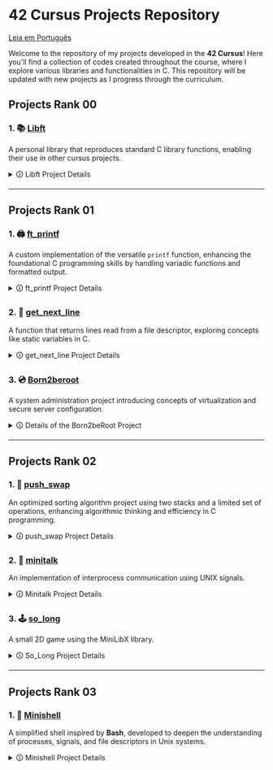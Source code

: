 # 42 Cursus Projects Repository

[Leia em Português](README.pt.md)

Welcome to the repository of my projects developed in the **42 Cursus**! Here you'll find a collection of codes created throughout the course, where I explore various libraries and functionalities in C. This repository will be updated with new projects as I progress through the curriculum.

## Projects Rank 00

### 1. 📚 [Libft](Libft)
   A personal library that reproduces standard C library functions, enabling their use in other cursus projects.

   <details>
     <summary> 🛈 Libft Project Details</summary>

   - **Objective**: Create a personal library, `libft.a`, containing various general-use functions, such as string manipulation, conversion, and memory handling.
   - **Implemented Functions**:

     | Function        | File              | Description                                                             |
     |-----------------|-------------------|-------------------------------------------------------------------------|
     | `ft_isalpha`    | `ft_isalpha.c`    | Checks if the character is alphabetic                                   |
     | `ft_isdigit`    | `ft_isdigit.c`    | Checks if the character is a digit                                      |
     | `ft_isalnum`    | `ft_isalnum.c`    | Checks if the character is alphanumeric                                 |
     | `ft_isascii`    | `ft_isascii.c`    | Checks if the character is in the ASCII table                           |
     | `ft_isprint`    | `ft_isprint.c`    | Checks if it's a printable character                                    |
     | `ft_strlen`     | `ft_strlen.c`     | Calculates the length of a string                                       |
     | `ft_memset`     | `ft_memset.c`     | Fills the bytes of a memory block with a constant value                 |
     | `ft_bzero`      | `ft_bzero.c`      | Fills the bytes of a memory block with zero                             |
     | `ft_memcpy`     | `ft_memcpy.c`     | Copies a memory block                                                   |
     | `ft_memmove`    | `ft_memmove.c`    | Copies a memory block, handling overlaps                                |
     | `ft_strlcpy`    | `ft_strlcpy.c`    | Copies a string                                                         |
     | `ft_strlcat`    | `ft_strlcat.c`    | Concatenates two strings                                                |
     | `ft_toupper`    | `ft_toupper.c`    | Converts a character to uppercase                                       |
     | `ft_tolower`    | `ft_tolower.c`    | Converts a character to lowercase                                       |
     | `ft_strchr`     | `ft_strchr.c`     | Searches for the first occurrence of a character in a string            |
     | `ft_strrchr`    | `ft_strrchr.c`    | Searches for the last occurrence of a character in a string             |
     | `ft_strncmp`    | `ft_strncmp.c`    | Compares two strings                                                    |
     | `ft_memchr`     | `ft_memchr.c`     | Searches for a byte in a memory block                                   |
     | `ft_memcmp`     | `ft_memcmp.c`     | Compares two memory blocks                                              |
     | `ft_strnstr`    | `ft_strnstr.c`    | Searches for a substring within another string, limited by length       |
     | `ft_atoi`       | `ft_atoi.c`       | Converts a string to an integer                                         |
     | `ft_calloc`     | `ft_calloc.c`     | Allocates and initializes memory                                        |
     | `ft_strdup`     | `ft_strdup.c`     | Duplicates a string                                                     |    
     | `ft_substr`     | `ft_substr.c`     | Creates a substring from a string                                       |
     | `ft_strjoin`    | `ft_strjoin.c`    | Concatenates two strings into a new string                              |
     | `ft_strtrim`    | `ft_strtrim.c`    | Removes specific characters from the start and end of a string          |
     | `ft_split`      | `ft_split.c`      | Splits a string into substrings using a delimiter                       |
     | `ft_itoa`       | `ft_itoa.c`       | Converts an integer to a string                                         |
     | `ft_strmapi`    | `ft_strmapi.c`    | Applies a function to each character in a string, creating a new string |
     | `ft_striteri`   | `ft_striteri.c`   | Applies a function to each character in a string                        |
     | `ft_putchar_fd` | `ft_putchar_fd.c` | Writes a character to a file descriptor                                 |
     | `ft_putstr_fd`  | `ft_putstr_fd.c`  | Writes a string to a file descriptor                                    |
     | `ft_putendl_fd` | `ft_putendl_fd.c` | Writes a string followed by a newline to a file descriptor              |
     | `ft_putnbr_fd`  | `ft_putnbr_fd.c`  | Writes an integer to a file descriptor                                  |

   - **Bonus Functions**:

     | Function        | File              | Description                                                             |
     |-----------------|-------------------|-------------------------------------------------------------------------|
     | `ft_lstnew`     | `ft_lstnew.c`     | Creates a new list element                                              |
     | `ft_lstadd_front` | `ft_lstadd_front.c` | Adds an element to the beginning of the list                         |
     | `ft_lstsize`    | `ft_lstsize.c`    | Calculates the size of the list                                         |
     | `ft_lstlast`    | `ft_lstlast.c`    | Returns the last element of the list                                    |
     | `ft_lstadd_back`| `ft_lstadd_back.c`| Adds an element to the end of the list                                  |
     | `ft_lstdelone`  | `ft_lstdelone.c`  | Removes and frees a list element                                        |
     | `ft_lstclear`   | `ft_lstclear.c`   | Clears and frees all elements of the list                               |
     | `ft_lstiter`    | `ft_lstiter.c`    | Iterates over the list and applies a function to each element           |
     | `ft_lstmap`     | `ft_lstmap.c`     | Creates a new list by applying a function to each element               |

   - **Project Norms**:
      - All functions are implemented following the 42 norminette.
      - Dynamically allocated memory is freed correctly.
      - Includes a `Makefile` to compile the library with various rules for cleaning, compiling with bonus functions, etc.
      - The `libft.h` header contains declarations for all the functions implemented in the library, making it easier to use and maintain.

   - **Makefile**:
      - The `Makefile` automates the compilation process for the `libft` library. It includes several rules that streamline building and cleaning up the library files:
      
         - **Rules**:
           - `make` or `make all`: Compiles all `.c` files listed in the source files section of the `Makefile` and generates the static library `libft.a`. This library can be linked to other projects in the cursus to utilize the functions implemented.
           - `make clean`: Deletes all object files (`.o` files) generated during compilation. This rule is useful to clear intermediate files without removing the final `libft.a` library.
           - `make fclean`: Performs a full clean, deleting both object files and the `libft.a` library. This rule is typically used when you want to remove all compiled files and start the build process from scratch.
           - `make re`: This rule is a shortcut that runs `make fclean` followed by `make all`, effectively rebuilding the library from scratch.

         - **Bonus Rule**:
           - `make bonus`: Compiles additional bonus functions and includes them in the `libft.a` library. These bonus functions provide additional functionality, such as handling linked lists (`ft_lst*` functions), which are often required in other                   projects of the cursus.

         - **Variables**:
           - `CC`: Specifies the compiler, usually `gcc`.
           - `CFLAGS`: Contains compiler flags (e.g., `-Wall -Wextra -Werror`), ensuring the code is compiled with strict error and warning checks in line with 42's norms.

         - The `Makefile` ensures that only modified `.c` files are recompiled, improving efficiency in development and debugging. It follows standard `Makefile` conventions, making it easy for any developer familiar with `Makefiles` to use.

        - **Example Usage**:
           - Run `make` to compile the library.
           - Use `make clean` or `make fclean` to remove intermediate files and the library.
           - Run `make bonus` to include bonus functions if needed.

   - **libft.h File**:
      - The `libft.h` file is the main header for the `libft` library. It contains:
        
         - **Function Declarations**: All functions implemented in `libft` are declared here. This allows other files that include `libft.h` to use these functions without needing to redeclare them.
         
         - **Required Libraries**: It includes essential standard libraries such as `<stdlib.h>`, `<unistd.h>`, and `<string.h>`, ensuring that the functions have access to standard C definitions and functionalities.
         
         - **Type and Structure Definitions**: Contains type definitions and structures (such as `t_list`), used for linked list manipulation in the bonus functions. The `t_list` structure, for example, is utilized in `ft_lst*` functions and is                      defined with members like `content` (to hold the node’s content) and `next` (to point to the next node).

      - **Example of the t_list Structure**:
        
        ```c
        typedef struct s_list
        {
            void            *content;
            struct s_list   *next;
        } t_list;
        ```

      - **Purpose**: The `libft.h` serves as a central location for all function declarations and necessary includes for the `libft` library. Once compiled, other projects can simply include `libft.h` to access all functions and structures provided by             the library.

      - **Usage**: Any file that wants to use `libft` functions can include `libft.h` with `#include "libft.h"`, making the entire library accessible with a single include line.
        
   </details>

   ---

## Projects Rank 01

### 1. 🖨️ [ft_printf](ft_printf) 
A custom implementation of the versatile `printf` function, enhancing the foundational C programming skills by handling variadic functions and formatted output.

<details>
  <summary> 🛈 ft_printf Project Details</summary>

- **Objective**: Develop a library, `libftprintf.a`, containing a custom version of the `printf` function, `ft_printf()`, to mimic the behavior of the standard C library function `printf`.

- **Implemented Features**:

  | Conversion   | Description                                                                                     |
  |--------------|-------------------------------------------------------------------------------------------------|
  | `%c`         | Prints a single character                                                                       |
  | `%s`         | Prints a string                                                                                 |
  | `%p`         | Prints a pointer address in hexadecimal format                                                  |
  | `%d`         | Prints a decimal (base 10) integer                                                              |
  | `%i`         | Prints an integer in base 10                                                                    |
  | `%u`         | Prints an unsigned decimal (base 10) number                                                     |
  | `%x`         | Prints a number in lowercase hexadecimal (base 16)                                              |
  | `%X`         | Prints a number in uppercase hexadecimal (base 16)                                              |
  | `%%`         | Prints a literal percent sign                                                                   |


- **Highlights**:
  - Utilizes variadic functions (`va_start`, `va_arg`, `va_end`) to handle a variable number of arguments.
  - Provides formatted output using minimal buffer management, adhering to the project constraints.
  - Fully compatible with `libft`, enabling its integration into future 42 projects.
  - The library is evaluated against the standard `printf` for accuracy and performance.

- **Project Norms**:
  - Code adheres strictly to the 42 norminette.
  - Memory allocated dynamically is appropriately freed, ensuring no memory leaks.
  - Includes a robust `Makefile` to compile the library with different rules.

- **Makefile**:
  - Automates the build process for the `ft_printf` library, ensuring simplicity and consistency.
  - **Rules**:
    - `make` or `make all`: Compiles the library `libftprintf.a`.
    - `make clean`: Removes object files (`.o`).
    - `make fclean`: Removes all compiled files, including `libftprintf.a`.
    - `make re`: Recompiles the project from scratch.
    - `make bonus`: Compiles and includes bonus functionalities if present.

- **Example Usage**:
  ```c
  #include "ft_printf.h"

  int main() {
      ft_printf("Hello, %s! The answer is %d.\n", "world", 42);
      return 0;
  }

- **Challenges and Learning**:
  - Understanding and implementing variadic functions in C.
  - Managing formatted string parsing and output.
  - Emulating the behavior of a widely-used standard library function.

</details>

### 2. 📄 [get_next_line](get_next_line)
A function that returns lines read from a file descriptor, exploring concepts like static variables in C.

<details>
  <summary> 🛈 get_next_line Project Details</summary>

- **Objective**: Develop the `get_next_line()` function that returns a line read from a file descriptor, including the newline character (`\n`) if present.

- **Requirements**:
  - Repeated calls to `get_next_line()` should allow reading the file line by line.
  - If there is nothing left to read or an error occurs, the function should return `NULL`.
  - It should work for both file reading and standard input (`stdin`).
  - The returned line should include the newline character unless the end of the file is reached and it doesn't end with `\n`.

- **Function Name and Files**:
  - Function: `get_next_line`
  - Files: `get_next_line.c`, `get_next_line_utils.c`, `get_next_line.h`

- **Parameters and Return Value**:
  - Parameters:
    - `fd`: the file descriptor to read from.
  - Return:
    - A string containing the read line, or `NULL` if there is nothing more to read or if an error occurred.

- **Allowed External Functions**:
  - `read`, `malloc`, `free`

- **Project Guidelines**:
  - The code must comply with the 42 *norminette*.
  - Dynamically allocated memory must be properly freed, with no leaks.

- **Challenges**:
  - Efficiently use static variables to store unprocessed data between calls.
  - Handle different buffer sizes and unpredictable behavior from file descriptors.

- **Prototype**:
  ```c
  char *get_next_line(int fd);

- **Bonus**:
   - Implementation that supports multiple file descriptors simultaneously.
   - Use only one static variable.

- **Example Usage**:
  ```c
  #include "get_next_line.h"
  #include <fcntl.h>
  #include <stdio.h>

  int main() {
    int fd = open("file.txt", O_RDONLY);
    char *line;

    while ((line = get_next_line(fd)) != NULL) {
        printf("%s", line);
        free(line);
    }
    close(fd);
    return 0;
  }

- **Important Considerations**:
   - Test with various `BUFFER_SIZE` values (e.g., 1, 42, 9999).
   - Ensure that the function reads only what is necessary to return each line.
   - Handle errors such as null pointers and invalid file descriptors.

</details> 

### 3. 💿 [Born2beroot](Born2beroot)

A system administration project introducing concepts of virtualization and secure server configuration.

<details>
  <summary> 🛈 Details of the Born2beRoot Project</summary>

- **Objective**: Create and configure a secure virtual machine using VirtualBox (or UTM) with the following characteristics:
  - Operating system: the latest stable version of Debian or Rocky.
  - Minimal service configuration, without a graphical interface.
  - Creation of at least two encrypted partitions using LVM.

- **Mandatory Configurations**

  - **Firewall**: Configure UFW (or firewalld for Rocky) to allow only connections on SSH port 4242.
  
  - **SSH**:
    - Service running on port 4242.
    - Prohibit SSH connections as root.
  
  - **Users and Groups**:
    - Create a user with your login and assign them to the `user42` and `sudo` groups.
    - Implement a strong password policy:
      - Expiration every 30 days.
      - Minimum of 10 characters, including an uppercase letter, a lowercase letter, and a number.
      - Warning 7 days before expiration.
      - Prohibit more than 3 identical consecutive characters.
  
  - **Sudo**:
    - Limit authentication attempts to 3.
    - Display a custom message in case of error.
    - Archive logs of all actions in `/var/log/sudo/`.
    - Enable TTY mode and restrict paths used by sudo.
  
  - **Hostname**: Must be set as `<login>42` and be modified during the evaluation.
  
  - **Monitoring Script**:
    - A `monitoring.sh` script that displays every 10 minutes information such as:
      - System architecture and kernel version.
      - Number of physical and virtual processors.
      - RAM and disk usage.
      - CPU utilization rate.
      - Last reboot date.
      - LVM status.
      - Number of active connections and logged users.
      - IPv4 and MAC addresses.
      - Number of commands executed with sudo.

- **Rules**:
  - It is necessary to configure and explain the `monitoring.sh` script during the defense.

</details>


---

## Projects Rank 02

### 1. 🧮 [push_swap](https://github.com/andrade950/42push_swap)
An optimized sorting algorithm project using two stacks and a limited set of operations, enhancing algorithmic thinking and efficiency in C programming.

<details>
  <summary> 🛈 push_swap Project Details</summary>

- **Objective**: Develop a program, `push_swap`, that sorts a stack of integers using the smallest number of predefined operations. The goal is to implement an efficient sorting algorithm while adhering to the project constraints.

- **Implemented Features**:  

  | Operação   | Descrição                                                                                   |
  |------------|---------------------------------------------------------------------------------------------|
  | `sa`       | Troca os dois primeiros elementos da pilha `a`                                              |
  | `sb`       | Troca os dois primeiros elementos da pilha `b`                                              |
  | `ss`       | Executa `sa` e `sb` simultaneamente                                                         |
  | `pa`       | Move o elemento do topo da pilha `b` para `a`                                               |
  | `pb`       | Move o elemento do topo da pilha `a` para `b`                                               |
  | `ra`       | Roda `a` (desloca todos os elementos para cima, o primeiro torna-se o último)               |
  | `rb`       | Roda `b` (desloca todos os elementos para cima, o primeiro torna-se o último)               |
  | `rr`       | Executa `ra` e `rb` simultaneamente                                                         |
  | `rra`      | Roda `a` ao contrário (desloca todos os elementos para baixo, o último torna-se o primeiro) |
  | `rrb`      | Roda `b` ao contrário (desloca todos os elementos para baixo, o último torna-se o primeiro) |
  | `rrr`      | Executa `rra` e `rrb` simultaneamente                                                       |

- **Highlights**:
  - Implements efficient sorting algorithms (e.g., Quick Sort, Radix Sort, or an optimized variation).
  - Utilizes two stacks (`a` and `b`) and a limited set of operations to achieve the desired sorting.
  - Ensures minimal operation count to meet benchmark requirements.
  - Manages memory dynamically and prevents leaks.
  - Error handling for invalid inputs (non-integer values, duplicates, overflow).

- **Project Norms**:
  - Code adheres strictly to the 42 norminette.
  - No global variables are used.
  - Implements a robust `Makefile` for compilation.

- **Makefile**:
  - Automates the build process for `push_swap`, ensuring consistency.
  - **Rules**:
    - `make` or `make all`: Compiles `push_swap`.
    - `make clean`: Removes object files (`.o`).
    - `make fclean`: Removes compiled files and executable.
    - `make re`: Recompiles the project from scratch.
    - `make bonus`: Compiles additional `checker` program.

- **Example Usage**:
  ```bash
  ./push_swap 2 1 3 6 5 8
  sa
  pb
  pb
  pb
  sa
  pa
  pa
  pa
  ```

- **Benchmark Requirements**:
  - Sorting **100 random numbers** in **≤ 700 operations**.
  - Sorting **500 random numbers** in **≤ 5500 operations**.

- **Challenges and Learning**:
  - Mastering sorting algorithms and optimizing them for minimal operations.
  - Implementing and managing a dual-stack system.
  - Handling input validation and error management in C.
  - Understanding time complexity and algorithm efficiency.

</details>

### 2. 📡 [minitalk](https://github.com/andrade950/42minitalk)
An implementation of interprocess communication using UNIX signals.

<details>
  <summary> 🛈 Minitalk Project Details</summary>

- **Objective**: Create a communication program between a client and a server using UNIX signals.

- **Functionality**:
  - The **server** must be started first and display its PID upon initialization.
  - The **client** receives the server's PID and the string to be sent as parameters.
  - The client sends the string to the server using only the `SIGUSR1` and `SIGUSR2` signals.
  - The server receives the string and quickly prints it to the standard output.
  - The server must be able to handle multiple clients without needing to restart.

- **Allowed Functions**:  
  | Function       | Description |
  |--------------|-------------|
  | `write`      | Writes to the standard output |
  | `ft_printf`  | Prints formatted messages |
  | `signal`     | Defines a signal handler |
  | `sigemptyset` | Initializes an empty signal set |
  | `sigaddset`  | Adds a signal to the set |
  | `sigaction`  | Defines actions for signals |
  | `kill`       | Sends signals to processes |
  | `getpid`     | Retrieves the current process PID |
  | `malloc`     | Allocates memory dynamically |
  | `free`       | Frees allocated memory |
  | `pause`      | Pauses the process until a signal is received |
  | `sleep`      | Suspends execution for a specified time |
  | `usleep`     | Suspends execution for a specified time in microseconds |
  | `exit`       | Terminates the program |

- **Project Guidelines**:
  - The code strictly follows the 42 **norminette** standard.
  - No memory leaks are allowed.
  - The client and server must be compiled separately and named `client` and `server`.
  - A `Makefile` must be provided to compile the files without relinking.

- **Makefile**:
  - Automates the compilation process for `minitalk`.
  - **Rules**:
    - `make` or `make all`: Compiles `client` and `server`.
    - `make clean`: Removes object files (`.o`).
    - `make fclean`: Removes compiled files and executables.
    - `make re`: Recompiles the project from scratch.

- **Usage Example**:
  ```bash
  # Start the server
  ./server
  # The server will display its PID, for example: 12345

  # Run the client to send a message to the server
  ./client 12345 "Hello, Minitalk!"
  ```

- **Challenges and Learning Outcomes**:
  - Understanding UNIX signals and IPC (Inter-Process Communication).
  - Implementing a robust and reliable communication protocol.
  - Ensuring data integrity during transmission without losses.
  - Efficiently handling processes and signals in C.

</details>

### 3. 🕹️ [so_long](https://github.com/andrade950/42so_long)
A small 2D game using the MiniLibX library.

<details>
  <summary> 🛈 So_Long Project Details</summary>

- **Objective**: Create a basic 2D game where a player collects items and reaches an exit while navigating a map.

- **Functionality**:
  - The game loads a map from a `.ber` file and renders it using MiniLibX.
  - The player must collect all collectibles before reaching the exit.
  - The player moves using **W, A, S, D** or arrow keys.
  - The game keeps track of the movement count and displays it in the terminal.
  - The map must follow specific formatting rules (walls, collectibles, exit, and player position).
  - The game window must close cleanly when pressing **ESC** or clicking the close button.

- **Allowed Functions**:  
  | Function       | Description |
  |--------------|-------------|
  | `open`, `close`, `read`, `write` | File handling and input/output |
  | `malloc`, `free` | Memory allocation |
  | `perror`, `strerror` | Error handling |
  | `exit` | Program termination |
  | Math library functions (`-lm`) | Mathematical calculations |
  | MiniLibX functions | Graphics rendering and event handling |
  | `ft_printf` (or custom equivalent) | Formatted output |

- **Project Guidelines**:
  - The code must follow the **42 Norm**.
  - No memory leaks are allowed.
  - A `Makefile` must be provided with the standard rules: `all`, `clean`, `fclean`, `re`, `bonus`.
  - The game must take as input a valid `.ber` map file.

- **Makefile**:
  - Automates the compilation process for `so_long`.
  - **Rules**:
    - `make` or `make all`: Compiles the project.
    - `make clean`: Removes object files (`.o`).
    - `make fclean`: Removes compiled files and executables.
    - `make re`: Recompiles the project from scratch.

- **Usage Example**:
  ```bash
  # Compile the game
  make
  
  # Run the game with a map file
  ./so_long maps/level1.ber
  ```

- **Map Format**:
  - The map must be composed of the following characters:
    - `0` → Empty space
    - `1` → Wall
    - `C` → Collectible
    - `E` → Exit
    - `P` → Player's starting position
  - Example of a valid `.ber` map:
    ```
    111111
    1P0C01
    100001
    1C0E01
    111111
    ```
  - The map must be **rectangular**, enclosed by walls, and contain **at least one exit, one collectible, and one player position**.

- **Bonus Features (if implemented)**:
  - Enemies that move and cause the player to lose when touched.
  - Animated sprites for better visuals.
  - Displaying the movement count directly in the game window.

- **Challenges and Learning Outcomes**:
  - Working with MiniLibX for graphics rendering.
  - Handling user inputs and event-driven programming.
  - Implementing a simple game loop and collision detection.
  - Managing memory efficiently and ensuring error-free execution.

</details>

---


## Projects Rank 03

### 1. 🐚 [Minishell](https://github.com/andrade950/42minishell)
A simplified shell inspired by **Bash**, developed to deepen the understanding of processes, signals, and file descriptors in Unix systems.

<details>
  <summary> 🛈 Minishell Project Details</summary>

- **Objective**:  
  Develop a minimalist command-line shell that mimics **Bash** behavior. The project explores process management, redirections, pipes, signals, and environment variables.

- **Program Name**: `minishell`

- **Authorized Functions**:  
  Includes but is not limited to:
  - `readline`, `add_history`, `printf`, `malloc`, `free`, `write`
  - `fork`, `execve`, `wait`, `waitpid`, `pipe`, `dup`, `dup2`
  - `signal`, `sigaction`, `kill`, `getcwd`, `chdir`, `stat`
  - `open`, `close`, `read`, `access`, `unlink`, `opendir`, `readdir`
  - `tcsetattr`, `tcgetattr`, `tgetent`, `tputs`, `getenv`
  - and more — covering the main Unix system calls used in shell development.

- **Description**:  
  The shell:
  - Displays a **prompt** and waits for user input.  
  - Maintains a **working history** of commands.  
  - Searches for executables using **PATH** or absolute/relative paths.  
  - Handles **environment variable expansion** (`$VAR`, `$?`).  
  - Implements **pipes (`|`)** to connect command outputs and inputs.  
  - Supports **redirections**:
    - `<` input redirection  
    - `>` output redirection  
    - `>>` append output redirection  
    - `<<` heredoc (reads until a specified delimiter)
  - Manages **signals** like Bash:
    - `Ctrl-C` → Displays a new prompt  
    - `Ctrl-D` → Exits the shell  
    - `Ctrl-\` → Ignored  
  - Handles **quotes** properly:
    - `'` (single quotes) prevent interpretation  
    - `"` (double quotes) allow `$` expansions but not other special characters  

- **Built-in Commands**:
  | Command | Description |
  |----------|-------------|
  | `echo [-n]` | Prints text to standard output |
  | `cd [path]` | Changes the current directory |
  | `pwd` | Prints the current working directory |
  | `export` | Adds or updates environment variables |
  | `unset` | Removes environment variables |
  | `env` | Displays all environment variables |
  | `exit` | Exits the shell |

- **Global Variable Policy**:
  - Only one global variable is allowed, used **exclusively** to store signal values.
  - No global structures or additional data may be stored globally.

- **Makefile**:
  - Must include standard rules: `NAME`, `all`, `clean`, `fclean`, `re`.
  - Compiles with `-Wall -Wextra -Werror`.
  - Uses the `libft` library for utility functions.

- **Example Usage**:
  ```bash
  $ ./minishell
  minishell$ echo "Hello, world!"
  Hello, world!
  minishell$ ls -l | grep minishell > output.txt
  minishell$ cat output.txt

- **Challenges and Learning Outcomes**:
  - Deep understanding of **process creation, signal handling**, and **file descriptor management**.
  - Parsing and tokenizing command input with correct syntax handling.
  - Implementing robust **error handling** and **memory management**.
  - Emulating Bash-like behavior within strict C and 42 norm constraints.

</details> 
